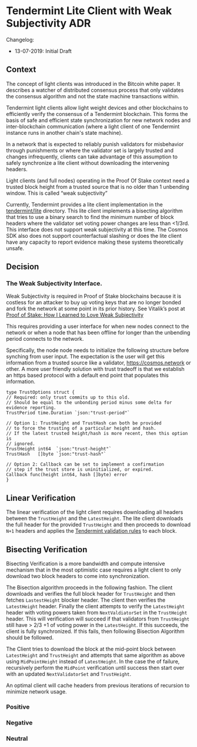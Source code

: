 # Tendermint Lite Client with Weak Subjectivity ADR

Changelog:
- 13-07-2019: Initial Draft
## Context
The concept of light clients was introduced in the Bitcoin white paper. It describes a watcher of distributed consensus process that only validates the consensus algorithm and not the state machine transactions within.

Tendermint light clients allow light weight devices and other blockchains to efficiently verify the consensus of a Tendermint blockchain. This forms the basis of safe and efficient state synchronization for new network nodes and inter-blockchain communication (where a light client of one Tendermint instance runs in another chain's state machine).

In a network that is expected to reliably punish validators for misbehavior through punishments or where the validator set is largely trusted and changes infrequently, clients can take advantage of this assumption to safely synchronize a lite client without downloading the intervening headers.

Light clients (and full nodes) operating in the Proof Of Stake context need a trusted block height from a trusted source that is no older than 1 unbending window. This is called “weak subjectivity”

Currently, Tendermint provides a lite client implementation in the [tendermint/lite](https://github.com/tendermint/tendermint/tree/master/lite) directory. This lite client implements a bisecting algorithm that tries to use a binary search to find the minimum number of block headers where the validator set voting power changes are less than <1/3rd. This interface does not support weak subjectivity at this time. The Cosmos SDK also does not support counterfactual slashing or does the lite client have any capacity to report evidence making these systems theoretically unsafe.

## Decision 

### The Weak Subjectivity Interface.

Weak Subjectivity is required in Proof of Stake blockchains because it is costless for an attacker to buy up voting keys that are no longer bonded and fork the network at some point in its prior history. See Vitalik’s post at [Proof of Stake: How I Learned to Love Weak Subjectivity](https://blog.ethereum.org/2014/11/25/proof-stake-learned-love-weak-subjectivity/)

This requires providing a user interface for when new nodes connect to the network or when a node that has been offline for longer than the unbending period connects to the network. 

Specifically, the node node needs to initialize the following structure before synching from user input. The expectation is the user will get this information from a trusted source like a validator, https://cosmos.network or other.  A more user friendly solution with trust tradeoff is that we establish an https based protocol with a default end point that populates this information. 

```
type TrustOptions struct {
// Required: only trust commits up to this old.
// Should be equal to the unbonding period minus some delta for evidence reporting.
TrustPeriod time.Duration `json:"trust-period"`

// Option 1: TrustHeight and TrustHash can both be provided
// to force the trusting of a particular height and hash.
// If the latest trusted height/hash is more recent, then this option is
// ignored.
TrustHeight int64  `json:"trust-height"`
TrustHash   []byte `json:"trust-hash"`

// Option 2: Callback can be set to implement a confirmation
// step if the trust store is uninitialized, or expired.
Callback func(height int64, hash []byte) error
}
```

## Linear Verification
The linear verification of the light client requires downloading all headers between the `TrustHeight` and the `LatestHeight`. The lite client downloads the full header for the provided `TrustHeight` and then proceeds to download `N+1` headers and applies the [Tendermint validation rules](https://github.com/tendermint/tendermint/blob/master/docs/spec/blockchain/blockchain.md#validation) to each block. 



## Bisecting Verification

Bisecting Verification is a more bandwidth and compute intensive mechanism that in the most optimistic case requires a light client to only download two block headers to come into synchronization. 

The Bisection algorithm proceeds in the following fashion. The client downloads  and verifies the full block header for `TrustHeight` and then  fetches  `LastestHeight` blocker header.  The client then verifies the `LatestHeight` header.  Finally the client attempts to verify the `LatestHeight` header with voting powers taken from `NextValdiatorSet` in the `TrustHeight` header. This will verification will succeed if that validators from `TrustHeight` still have > 2/3 +1 of voting power in the `LatestHeight`. If this succeeds, the client is fully synchronized. If this fails, then following Bisection Algorithm should be followed.

The Client tries to download the block at the mid-point block between `LatestHeight` and `TrustHeight` and attempts that same algorithm as above using `MidPointHeight` instead of `LatestHeight`. In the case the of failure, recursively perform the `MidPoint` verification until success then start over with an updated `NextValidatorSet` and `TrustHeight`.

An optimal client will cache headers from previous iterations of recursion to minimize network usage.


### Positive

### Negative

### Neutral



 

